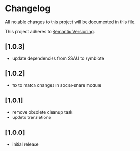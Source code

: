 # Changelog

All notable changes to this project will be documented in this file.

This project adheres to [Semantic Versioning](http://semver.org/).

## [1.0.3]

* update dependencies from SSAU to symbiote

## [1.0.2]

* fix to match changes in social-share module

## [1.0.1]

* remove obsolete cleanup task
* update translations 

## [1.0.0]

* initial release
